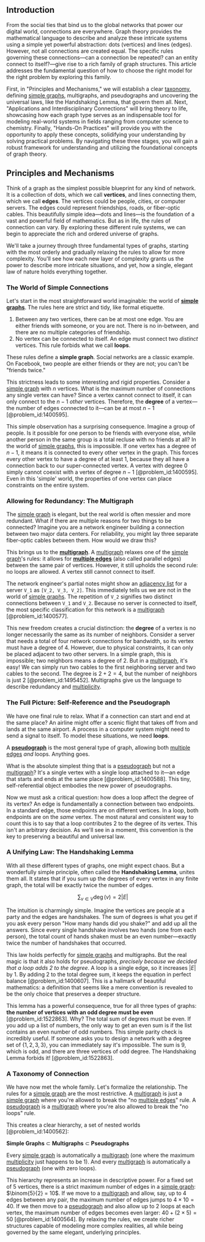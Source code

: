 ## Introduction
From the social ties that bind us to the global networks that power our digital world, connections are everywhere. Graph theory provides the mathematical language to describe and analyze these intricate systems using a simple yet powerful abstraction: dots (vertices) and lines (edges). However, not all connections are created equal. The specific rules governing these connections—can a connection be repeated? can an entity connect to itself?—give rise to a rich family of graph structures. This article addresses the fundamental question of how to choose the right model for the right problem by exploring this family.

First, in "Principles and Mechanisms," we will establish a clear [taxonomy](@article_id:172490), defining [simple graphs](@article_id:274388), multigraphs, and pseudographs and uncovering the universal laws, like the Handshaking Lemma, that govern them all. Next, "Applications and Interdisciplinary Connections" will bring theory to life, showcasing how each graph type serves as an indispensable tool for modeling real-world systems in fields ranging from computer science to chemistry. Finally, "Hands-On Practices" will provide you with the opportunity to apply these concepts, solidifying your understanding by solving practical problems. By navigating these three stages, you will gain a robust framework for understanding and utilizing the foundational concepts of graph theory.

## Principles and Mechanisms

Think of a graph as the simplest possible blueprint for any kind of network. It is a collection of dots, which we call **vertices**, and lines connecting them, which we call **edges**. The vertices could be people, cities, or computer servers. The edges could represent friendships, roads, or fiber-optic cables. This beautifully simple idea—dots and lines—is the foundation of a vast and powerful field of mathematics. But as in life, the rules of connection can vary. By exploring these different rule systems, we can begin to appreciate the rich and ordered universe of graphs.

We'll take a journey through three fundamental types of graphs, starting with the most orderly and gradually relaxing the rules to allow for more complexity. You'll see how each new layer of complexity grants us the power to describe more intricate situations, and yet, how a single, elegant law of nature holds everything together.

### The World of Simple Connections

Let's start in the most straightforward world imaginable: the world of **[simple graphs](@article_id:274388)**. The rules here are strict and tidy, like formal etiquette.

1.  Between any two vertices, there can be at most one edge. You are either friends with someone, or you are not. There is no in-between, and there are no multiple categories of friendship.
2.  No vertex can be connected to itself. An edge must connect two *distinct* vertices. This rule forbids what we call **loops**.

These rules define a **simple graph**. Social networks are a classic example. On Facebook, two people are either friends or they are not; you can't be "friends twice."

This strictness leads to some interesting and rigid properties. Consider a [simple graph](@article_id:274782) with $n$ vertices. What is the maximum number of connections any single vertex can have? Since a vertex cannot connect to itself, it can only connect to the $n-1$ *other* vertices. Therefore, the **degree** of a vertex—the number of edges connected to it—can be at most $n-1$ [@problem_id:1400595].

This simple observation has a surprising consequence. Imagine a group of people. Is it possible for one person to be friends with everyone else, while another person in the same group is a total recluse with no friends at all? In the world of [simple graphs](@article_id:274388), this is impossible. If one vertex has a degree of $n-1$, it means it is connected to every other vertex in the graph. This forces every other vertex to have a degree of at least 1, because they all have a connection back to our super-connected vertex. A vertex with degree 0 simply cannot coexist with a vertex of degree $n-1$ [@problem_id:1400595]. Even in this 'simple' world, the properties of one vertex can place constraints on the entire system.

### Allowing for Redundancy: The Multigraph

The [simple graph](@article_id:274782) is elegant, but the real world is often messier and more redundant. What if there are multiple reasons for two things to be connected? Imagine you are a network engineer building a connection between two major data centers. For reliability, you might lay three separate fiber-optic cables between them. How would we draw this?

This brings us to the **[multigraph](@article_id:261082)**. A [multigraph](@article_id:261082) relaxes one of the [simple graph](@article_id:274782)'s rules: it allows for **[multiple edges](@article_id:273426)** (also called parallel edges) between the same pair of vertices. However, it still upholds the second rule: no loops are allowed. A vertex still cannot connect to itself.

The network engineer's partial notes might show an [adjacency list](@article_id:266380) for a server `V_1` as `[V_2, V_3, V_2]`. This immediately tells us we are not in the world of [simple graphs](@article_id:274388). The repetition of `V_2` signifies two distinct connections between `V_1` and `V_2`. Because no server is connected to itself, the most specific classification for this network is a [multigraph](@article_id:261082) [@problem_id:1400577].

This new freedom creates a crucial distinction: the **degree** of a vertex is no longer necessarily the same as its number of neighbors. Consider a server that needs a total of four network connections for bandwidth, so its vertex must have a degree of 4. However, due to physical constraints, it can only be placed adjacent to two other servers. In a simple graph, this is impossible; two neighbors means a degree of 2. But in a [multigraph](@article_id:261082), it's easy! We can simply run two cables to the first neighboring server and two cables to the second. The degree is $2+2=4$, but the number of neighbors is just 2 [@problem_id:1495452]. Multigraphs give us the language to describe redundancy and [multiplicity](@article_id:135972).

### The Full Picture: Self-Reference and the Pseudograph

We have one final rule to relax. What if a connection can start and end at the same place? An airline might offer a scenic flight that takes off from and lands at the same airport. A process in a computer system might need to send a signal to itself. To model these situations, we need **loops**.

A **[pseudograph](@article_id:273493)** is the most general type of graph, allowing both [multiple edges](@article_id:273426) *and* loops. Anything goes.

What is the absolute simplest thing that is a [pseudograph](@article_id:273493) but not a [multigraph](@article_id:261082)? It's a single vertex with a single loop attached to it—an edge that starts and ends at the same place [@problem_id:1400588]. This tiny, self-referential object embodies the new power of pseudographs.

Now we must ask a critical question: how does a loop affect the degree of its vertex? An edge is fundamentally a connection between two endpoints. In a standard edge, those endpoints are on different vertices. In a loop, both endpoints are on the *same* vertex. The most natural and consistent way to count this is to say that a loop contributes 2 to the degree of its vertex. This isn't an arbitrary decision. As we'll see in a moment, this convention is the key to preserving a beautiful and universal law.

### A Unifying Law: The Handshaking Lemma

With all these different types of graphs, one might expect chaos. But a wonderfully simple principle, often called the **Handshaking Lemma**, unites them all. It states that if you sum up the degrees of every vertex in any finite graph, the total will be exactly twice the number of edges.

$$ \sum_{v \in V} \deg(v) = 2|E| $$

The intuition is charmingly simple. Imagine the vertices are people at a party and the edges are handshakes. The sum of degrees is what you get if you ask every person "How many hands did you shake?" and add up all the answers. Since every single handshake involves two hands (one from each person), the total count of hands shaken must be an even number—exactly twice the number of handshakes that occurred.

This law holds perfectly for [simple graphs](@article_id:274388) and multigraphs. But the real magic is that it also holds for pseudographs, *precisely because we decided that a loop adds 2 to the degree*. A loop is a single edge, so it increases $|E|$ by 1. By adding 2 to the total degree sum, it keeps the equation in perfect balance [@problem_id:1400607]. This is a hallmark of beautiful mathematics: a definition that seems like a mere convention is revealed to be the only choice that preserves a deeper structure.

This lemma has a powerful consequence, true for all three types of graphs: **the number of vertices with an odd degree must be even** [@problem_id:1522863]. Why? The total sum of degrees must be even. If you add up a list of numbers, the only way to get an even sum is if the list contains an even number of odd numbers. This simple parity check is incredibly useful. If someone asks you to design a network with a degree set of $\{1, 2, 3, 3\}$, you can immediately say it's impossible. The sum is 9, which is odd, and there are three vertices of odd degree. The Handshaking Lemma forbids it! [@problem_id:1522863].

### A Taxonomy of Connection

We have now met the whole family. Let's formalize the relationship. The rules for a [simple graph](@article_id:274782) are the most restrictive. A [multigraph](@article_id:261082) is just a [simple graph](@article_id:274782) where you're allowed to break the "no [multiple edges](@article_id:273426)" rule. A [pseudograph](@article_id:273493) is a [multigraph](@article_id:261082) where you're also allowed to break the "no loops" rule.

This creates a clear hierarchy, a set of nested worlds [@problem_id:1400562]:

**Simple Graphs** $\subset$ **Multigraphs** $\subset$ **Pseudographs**

Every [simple graph](@article_id:274782) is automatically a [multigraph](@article_id:261082) (one where the maximum [multiplicity](@article_id:135972) just happens to be 1). And every [multigraph](@article_id:261082) is automatically a [pseudograph](@article_id:273493) (one with zero loops).

This hierarchy represents an increase in descriptive power. For a fixed set of 5 vertices, there is a strict maximum number of edges in a [simple graph](@article_id:274782): $\binom{5}{2} = 10$. If we move to a [multigraph](@article_id:261082) and allow, say, up to 4 edges between any pair, the maximum number of edges jumps to $4 \times 10 = 40$. If we then move to a [pseudograph](@article_id:273493) and also allow up to 2 loops at each vertex, the maximum number of edges becomes even larger: $40 + (2 \times 5) = 50$ [@problem_id:1400564]. By relaxing the rules, we create richer structures capable of modeling more complex realities, all while being governed by the same elegant, underlying principles.